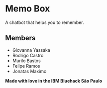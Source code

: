 # Memo Box
A chatbot that helps you to remember.

## Members
- Giovanna Yassaka
- Rodrigo Castro
- Murilo Bastos
- Felipe Ramos
- Jonatas Maximo

**Made with love in the IBM Bluehack São Paulo**